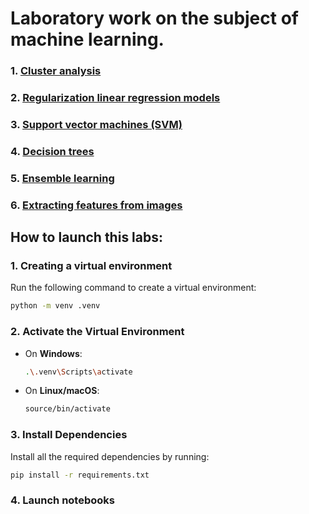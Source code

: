 # Laboratory work on the subject of machine learning.
### 1. [Cluster analysis](/Лабораторна_робота_№1/lab01_clustering.ipynb)
### 2. [Regularization linear regression models](/Лабораторна_робота_№2/lab02_regularization.ipynb)
### 3. [Support vector machines (SVM)](/Лабораторна_робота_№3/lab03_svm.ipynb)
### 4. [Decision trees](/Лабораторна_робота_№4/lab04_decision_tree.ipynb)
### 5. [Ensemble learning](/Лабораторна_робота_№5/lab05_ensemle_learning.ipynb)
### 6. [Extracting features from images](/Лабораторна_робота_№6/lab06_extracting_features_from_images.ipynb)


## How to launch this labs:

### 1. Creating a virtual environment
Run the following command to create a virtual environment:

```bash
python -m venv .venv
```

### 2. Activate the Virtual Environment
- On **Windows**:
    ```bash
    .\.venv\Scripts\activate
    ```
- On **Linux/macOS**:
    ```bash
    source/bin/activate
    ```

### 3. Install Dependencies
Install all the required dependencies by running:
```bash
pip install -r requirements.txt
```

### 4. Launch notebooks